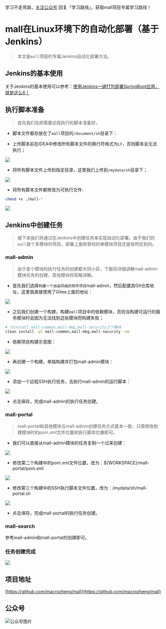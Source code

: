 学习不走弯路，[关注公众号](#公众号) 回复「学习路线」，获取mall项目专属学习路线！

# mall在Linux环境下的自动化部署（基于Jenkins）

> 本文是`mall`项目的专属Jenkins自动化部署方法。

## Jenkins的基本使用

关于Jenkins的基本使用可以参考：[使用Jenkins一键打包部署SpringBoot应用，就是这么6！](https://mp.weixin.qq.com/s/tQqvgSc9cHBtnqRQSbI4aw)

## 执行脚本准备

> 首先我们先把需要远程执行的脚本准备好。

- 脚本文件都存放在了`mall`项目的`/document/sh`目录下：

- 上传脚本前在IDEA中修改所有脚本文件的换行符格式为`LF`，否则脚本会无法执行；

![](../images/mall_deploy_jenkins_01.png)

- 将所有脚本文件上传到指定目录，这里我们上传到`/mydata/sh`目录下；

![](../images/mall_deploy_jenkins_02.png)

- 将所有脚本文件都修改为可执行文件:

```bash
chmod +x ./mall-*
```

![](../images/mall_deploy_jenkins_03.png)

## Jenkins中创建任务

> 接下来我们将通过在Jenkins中创建任务来实现自动化部署。由于我们的`mall`是个多模块的项目，部署上面和曾经的单模块项目还是有所区别的。

### mall-admin

> 由于各个模块的执行任务的创建都大同小异，下面将详细讲解mall-admin模块任务的创建，其他模块将简略讲解。

- 首先我们选择`构建一个自由风格的软件项目`mall-admin，然后配置其Git仓库地址，这里我直接使用了Gitee上面的地址：

![](../images/mall_deploy_jenkins_04.png)

- 之后我们创建一个构建，构建`mall`项目中的依赖模块，否则当构建可运行的服务模块时会因为无法找到这些模块而构建失败；

```bash
# 只install mall-common,mall-mbg,mall-security三个模块
clean install -pl mall-common,mall-mbg,mall-security -am
```

- 依赖项目构建示意图：

![](../images/mall_deploy_jenkins_05.png)

- 再创建一个构建，单独构建并打包mall-admin模块：

![](../images/mall_deploy_jenkins_06.png)

- 添加一个远程SSH执行任务，去执行mall-admin的运行脚本：

![](../images/mall_deploy_jenkins_07.png)

- 点击保存，完成mall-admin的执行任务创建。

### mall-portal

> mall-portal和其他模块与mall-admin创建任务方式基本一致，只需修改构建模块时的pom.xml文件位置和执行脚本位置即可。

- 我们可以直接从mall-admin模块的任务复制一个过来创建：

![](../images/mall_deploy_jenkins_08.png)

- 修改第二个构建中的pom.xml文件位置，改为：${WORKSPACE}/mall-portal/pom.xml

![](../images/mall_deploy_jenkins_09.png)

- 修改第三个构建中的SSH执行脚本文件位置，改为：/mydata/sh/mall-portal.sh

![](../images/mall_deploy_jenkins_10.png)

- 点击保存，完成mall-portal的执行任务创建。

### mall-search

参考mall-admin和mall-portal的创建即可。

### 任务创建完成

![](../images/mall_deploy_jenkins_11.png)

## 项目地址

[https://github.com/macrozheng/mall](https://github.com/macrozheng/mall)

## 公众号

![公众号图片](http://macro-oss.oss-cn-shenzhen.aliyuncs.com/mall/banner/qrcode_for_macrozheng_258.jpg)
